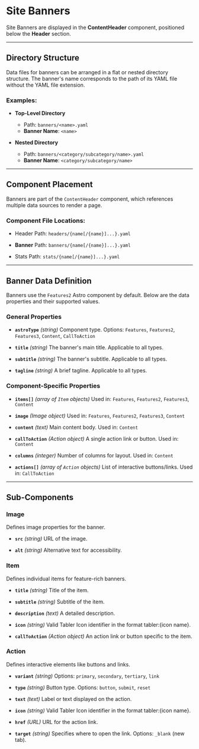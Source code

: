 # Site Banners

Site Banners are displayed in the **ContentHeader** component, positioned below the **Header** section.

---

## Directory Structure

Data files for banners can be arranged in a flat or nested directory structure. The banner's name corresponds to the path of its YAML file without the YAML file extension.

### Examples:

- **Top-Level Directory**

  - Path: `banners/<name>.yaml`
  - **Banner Name**: `<name>`

- **Nested Directory**
  - Path: `banners/<category/subcategory/name>.yaml`
  - **Banner Name**: `<category/subcategory/name>`

---

## Component Placement

Banners are part of the `ContentHeader` component, which references multiple data sources to render a page.

### Component File Locations:

- Header
  Path: `headers/{name[/{name}]...}.yaml`

- **Banner**
  Path: `banners/{name[/{name}]...}.yaml`

- Stats
  Path: `stats/{name[/{name}]...}.yaml`

---

## Banner Data Definition

Banners use the `Features2` Astro component by default. Below are the data properties and their supported values.

### General Properties

- **`astroType`** _(string)_
  Component type. Options: `Features`, `Features2`, `Features3`, `Content`, `CallToAction`

- **`title`** _(string)_
  The banner's main title. Applicable to all types.

- **`subtitle`** _(string)_
  The banner's subtitle. Applicable to all types.

- **`tagline`** _(string)_
  A brief tagline. Applicable to all types.

### Component-Specific Properties

- **`items[]`** _(array of `Item` objects)_
  Used in: `Features`, `Features2`, `Features3`, `Content`

- **`image`** _(Image object)_
  Used in: `Features`, `Features2`, `Features3`, `Content`

- **`content`** _(text)_
  Main content body. Used in: `Content`

- **`callToAction`** _(Action object)_
  A single action link or button. Used in: `Content`

- **`columns`** _(integer)_
  Number of columns for layout. Used in: `Content`

- **`actions[]`** _(array of `Action` objects)_
  List of interactive buttons/links. Used in: `CallToAction`

---

## Sub-Components

### **Image**

Defines image properties for the banner.

- **`src`** _(string)_
  URL of the image.

- **`alt`** _(string)_
  Alternative text for accessibility.

### **Item**

Defines individual items for feature-rich banners.

- **`title`** _(string)_
  Title of the item.

- **`subtitle`** _(string)_
  Subtitle of the item.

- **`description`** _(text)_
  A detailed description.

- **`icon`** _(string)_
  Valid Tabler Icon identifier in the format tabler:{icon name}.

- **`callToAction`** _(Action object)_
  An action link or button specific to the item.

### **Action**

Defines interactive elements like buttons and links.

- **`variant`** _(string)_
  Options: `primary`, `secondary`, `tertiary`, `link`

- **`type`** _(string)_
  Button type. Options: `button`, `submit`, `reset`

- **`text`** _(text)_
  Label or text displayed on the action.

- **`icon`** _(string)_
  Valid Tabler Icon identifier in the format tabler:{icon name}.

- **`href`** _(URL)_
  URL for the action link.

- **`target`** _(string)_
  Specifies where to open the link. Options: `_blank` (new tab).

